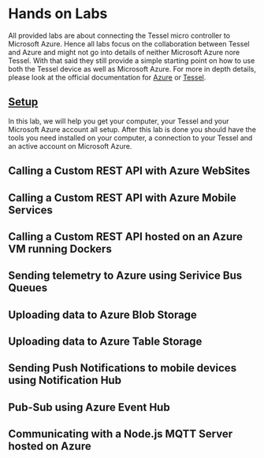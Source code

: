 Hands on Labs
=============
All provided labs are about connecting the Tessel micro controller to Microsoft Azure. Hence all labs focus on the collaboration between Tessel and Azure and might not go into details of neither Microsoft Azure nore Tessel. With that said they still provide a simple starting point on how to use both the Tessel device as well as Microsoft Azure. For more in depth details, please look at the official documentation for [Azure](http://azure.com) or [Tessel](https://tessel.io).

[Setup](/00-setup/README.md)
-----
In this lab, we will help you get your computer, your Tessel and your Microsoft Azure account all setup. After this lab is done you should have the tools you need installed on your computer, a connection to your Tessel and an active account on Microsoft Azure.

Calling a Custom REST API with Azure WebSites
---------------------------------------------


Calling a Custom REST API with Azure Mobile Services
----------------------------------------------------


Calling a Custom REST API hosted on an Azure VM running Dockers
---------------------------------------------------------------


Sending telemetry to Azure using Serivice Bus Queues
----------------------------------------------------


Uploading data to Azure Blob Storage
------------------------------------


Uploading data to Azure Table Storage
-------------------------------------


Sending Push Notifications to mobile devices using Notification Hub
-------------------------------------------------------------------


Pub-Sub using Azure Event Hub
-----------------------------


Communicating with a Node.js MQTT Server hosted on Azure
--------------------------------------------------------
